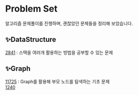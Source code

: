 # Problem Set
알고리즘 문제풀이를 진행하며, 괜찮았던 문제들을 정리해 보았습니다.
## ✨DataStructure 
[2841](https://www.acmicpc.net/problem/2841) : 스택을 여러개 활용하는 방법을 공부할 수 있는 문제

## ✨Graph
[11725](https://www.acmicpc.net/problem/11725) : Graph를 활용해 부모 노드를 탐색하는 기초 문제   
[1240](https://www.acmicpc.net/problem/1240)
